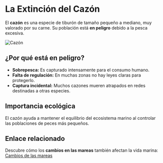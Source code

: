 #  La Extinción del Cazón

El **cazón** es una especie de tiburón de tamaño pequeño a mediano, muy valorado por su carne. Su población está **en peligro** debido a la pesca excesiva.

![Cazón](https://upload.wikimedia.org/wikipedia/commons/thumb/f/f7/Curious_female_School_Shark_investigates_research_equipment.jpg/640px-Curious_female_School_Shark_investigates_research_equipment.jpg)

##  ¿Por qué está en peligro?

- **Sobrepesca:** Es capturado intensamente para el consumo humano.
- **Falta de regulación:** En muchas zonas no hay leyes claras para protegerlo.
- **Captura incidental:** Muchos cazones mueren atrapados en redes destinadas a otras especies.

##  Importancia ecológica

El cazón ayuda a mantener el equilibrio del ecosistema marino al controlar las poblaciones de peces más pequeños.

##  Enlace relacionado

Descubre cómo los **cambios en las mareas** también afectan la vida marina:  
 [Cambios de las mareas](./mareas.md)
